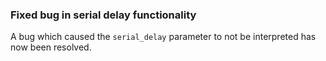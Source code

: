 ### Fixed bug in serial delay functionality

A bug which caused the `serial_delay` parameter to not be interpreted has now been resolved.
